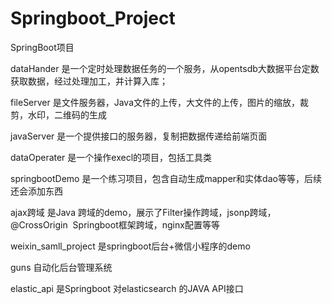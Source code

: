 # Springboot_Project
SpringBoot项目 

dataHander 是一个定时处理数据任务的一个服务，从opentsdb大数据平台定数获取数据，经过处理加工，并计算入库；

fileServer 是文件服务器，Java文件的上传，大文件的上传，图片的缩放，裁剪，水印，二维码的生成

javaServer 是一个提供接口的服务器，复制把数据传递给前端页面

dataOperater 是一个操作execl的项目，包括工具类

springbootDemo 是一个练习项目，包含自动生成mapper和实体dao等等，后续还会添加东西

ajax跨域 是Java 跨域的demo，展示了Filter操作跨域，jsonp跨域，@CrossOrigin  Springboot框架跨域，nginx配置等等

weixin_samll_project 是springboot后台+微信小程序的demo

guns 自动化后台管理系统

elastic_api 是Springboot 对elasticsearch 的JAVA API接口
